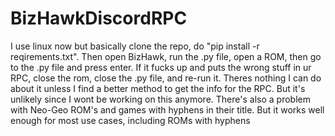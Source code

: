 # BizHawkDiscordRPC
I use linux now but basically clone the repo, do "pip install -r reqirements.txt".
Then open BizHawk, run the .py file, open a ROM, then go to the .py file and press enter.
If it fucks up and puts the wrong stuff in ur RPC, close the rom, close the .py file, and re-run it.
Theres nothing I can do about it unless I find a better method to get the info for the RPC.
But it's unlikely since I wont be working on this anymore.
There's also a problem with Neo-Geo ROM's and games with hyphens in their title.
But it works well enough for most use cases, including ROMs with hyphens
